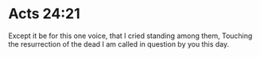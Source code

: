 # Acts 24:21

Except it be for this one voice, that I cried standing among them, Touching the resurrection of the dead I am called in question by you this day.